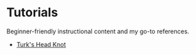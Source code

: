 # Tutorials

Beginner-friendly instructional content and my go-to references. 

* [Turk's Head Knot](turks-head.md)


